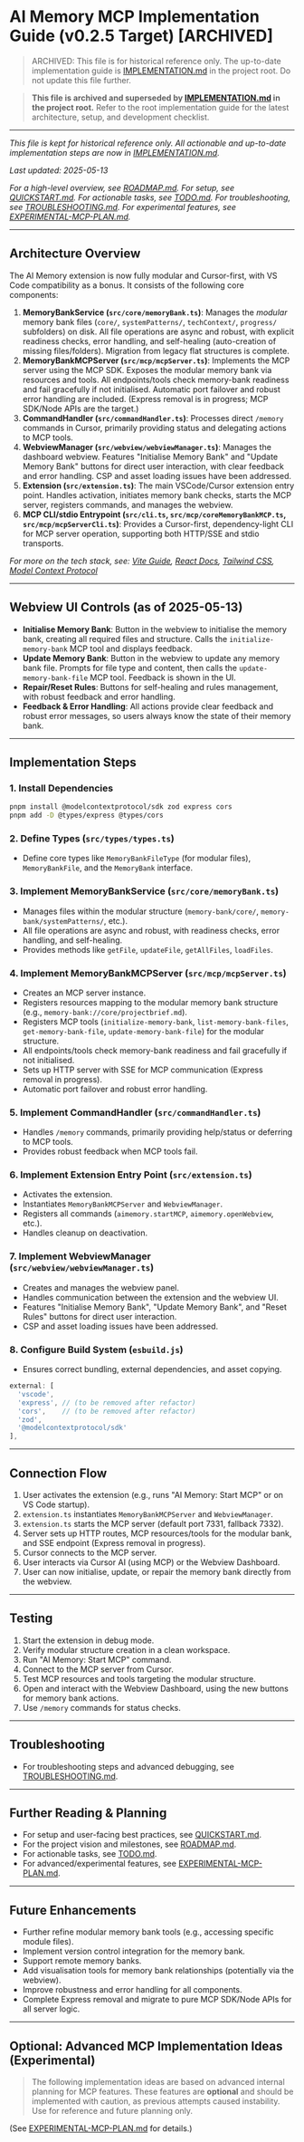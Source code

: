 # AI Memory MCP Implementation Guide (v0.2.5 Target) [ARCHIVED]

> ARCHIVED: This file is for historical reference only. The up-to-date implementation guide is [IMPLEMENTATION.md](../../implementation.md) in the project root. Do not update this file further.

> **This file is archived and superseded by [IMPLEMENTATION.md](../../implementation.md) in the project root.**
> Refer to the root implementation guide for the latest architecture, setup, and development checklist.

---

*This file is kept for historical reference only. All actionable and up-to-date implementation steps are now in [IMPLEMENTATION.md](../../implementation.md).*

_Last updated: 2025-05-13_

*For a high-level overview, see [ROADMAP.md](./ROADMAP.md). For setup, see [QUICKSTART.md](../guides/QUICKSTART.md). For actionable tasks, see [TODO.md](./TODO.md). For troubleshooting, see [TROUBLESHOOTING.md](../guides/TROUBLESHOOTING.md). For experimental features, see [EXPERIMENTAL-MCP-PLAN.md](../experimental/EXPERIMENTAL-MCP-PLAN.md).*

---

## Architecture Overview

The AI Memory extension is now fully modular and Cursor-first, with VS Code compatibility as a bonus. It consists of the following core components:

1. **MemoryBankService (`src/core/memoryBank.ts`)**: Manages the *modular* memory bank files (`core/`, `systemPatterns/`, `techContext/`, `progress/` subfolders) on disk. All file operations are async and robust, with explicit readiness checks, error handling, and self-healing (auto-creation of missing files/folders). Migration from legacy flat structures is complete.
2. **MemoryBankMCPServer (`src/mcp/mcpServer.ts`)**: Implements the MCP server using the MCP SDK. Exposes the modular memory bank via resources and tools. All endpoints/tools check memory-bank readiness and fail gracefully if not initialised. Automatic port failover and robust error handling are included. (Express removal is in progress; MCP SDK/Node APIs are the target.)
3. **CommandHandler (`src/commandHandler.ts`)**: Processes direct `/memory` commands in Cursor, primarily providing status and delegating actions to MCP tools.
4. **WebviewManager (`src/webview/webviewManager.ts`)**: Manages the dashboard webview. Features "Initialise Memory Bank" and "Update Memory Bank" buttons for direct user interaction, with clear feedback and error handling. CSP and asset loading issues have been addressed.
5. **Extension (`src/extension.ts`)**: The main VSCode/Cursor extension entry point. Handles activation, initiates memory bank checks, starts the MCP server, registers commands, and manages the webview.
6. **MCP CLI/stdio Entrypoint (`src/cli.ts`, `src/mcp/coreMemoryBankMCP.ts`, `src/mcp/mcpServerCli.ts`)**: Provides a Cursor-first, dependency-light CLI for MCP server operation, supporting both HTTP/SSE and stdio transports.

*For more on the tech stack, see: [Vite Guide](https://vitejs.dev/guide/), [React Docs](https://react.dev/), [Tailwind CSS](https://tailwindcss.com/), [Model Context Protocol](https://modelcontextprotocol.org)*

---

## Webview UI Controls (as of 2025-05-13)

- **Initialise Memory Bank**: Button in the webview to initialise the memory bank, creating all required files and structure. Calls the `initialize-memory-bank` MCP tool and displays feedback.
- **Update Memory Bank**: Button in the webview to update any memory bank file. Prompts for file type and content, then calls the `update-memory-bank-file` MCP tool. Feedback is shown in the UI.
- **Repair/Reset Rules**: Buttons for self-healing and rules management, with robust feedback and error handling.
- **Feedback & Error Handling**: All actions provide clear feedback and robust error messages, so users always know the state of their memory bank.

---

## Implementation Steps

### 1. Install Dependencies

```bash
pnpm install @modelcontextprotocol/sdk zod express cors
pnpm add -D @types/express @types/cors
```

### 2. Define Types (`src/types/types.ts`)
- Define core types like `MemoryBankFileType` (for modular files), `MemoryBankFile`, and the `MemoryBank` interface.

### 3. Implement MemoryBankService (`src/core/memoryBank.ts`)
- Manages files within the modular structure (`memory-bank/core/`, `memory-bank/systemPatterns/`, etc.).
- All file operations are async and robust, with readiness checks, error handling, and self-healing.
- Provides methods like `getFile`, `updateFile`, `getAllFiles`, `loadFiles`.

### 4. Implement MemoryBankMCPServer (`src/mcp/mcpServer.ts`)
- Creates an MCP server instance.
- Registers resources mapping to the modular memory bank structure (e.g., `memory-bank://core/projectbrief.md`).
- Registers MCP tools (`initialize-memory-bank`, `list-memory-bank-files`, `get-memory-bank-file`, `update-memory-bank-file`) for the modular structure.
- All endpoints/tools check memory-bank readiness and fail gracefully if not initialised.
- Sets up HTTP server with SSE for MCP communication (Express removal in progress).
- Automatic port failover and robust error handling.

### 5. Implement CommandHandler (`src/commandHandler.ts`)
- Handles `/memory` commands, primarily providing help/status or deferring to MCP tools.
- Provides robust feedback when MCP tools fail.

### 6. Implement Extension Entry Point (`src/extension.ts`)
- Activates the extension.
- Instantiates `MemoryBankMCPServer` and `WebviewManager`.
- Registers all commands (`aimemory.startMCP`, `aimemory.openWebview`, etc.).
- Handles cleanup on deactivation.

### 7. Implement WebviewManager (`src/webview/webviewManager.ts`)
- Creates and manages the webview panel.
- Handles communication between the extension and the webview UI.
- Features "Initialise Memory Bank", "Update Memory Bank", and "Reset Rules" buttons for direct user interaction.
- CSP and asset loading issues have been addressed.

### 8. Configure Build System (`esbuild.js`)
- Ensures correct bundling, external dependencies, and asset copying.

```javascript
external: [
  'vscode',
  'express', // (to be removed after refactor)
  'cors',    // (to be removed after refactor)
  'zod',
  '@modelcontextprotocol/sdk'
],
```

---

## Connection Flow

1. User activates the extension (e.g., runs "AI Memory: Start MCP" or on VS Code startup).
2. `extension.ts` instantiates `MemoryBankMCPServer` and `WebviewManager`.
3. `extension.ts` starts the MCP server (default port 7331, fallback 7332).
4. Server sets up HTTP routes, MCP resources/tools for the modular bank, and SSE endpoint (Express removal in progress).
5. Cursor connects to the MCP server.
6. User interacts via Cursor AI (using MCP) or the Webview Dashboard.
7. User can now initialise, update, or repair the memory bank directly from the webview.

---

## Testing

1. Start the extension in debug mode.
2. Verify modular structure creation in a clean workspace.
3. Run "AI Memory: Start MCP" command.
4. Connect to the MCP server from Cursor.
5. Test MCP resources and tools targeting the modular structure.
6. Open and interact with the Webview Dashboard, using the new buttons for memory bank actions.
7. Use `/memory` commands for status checks.

---

## Troubleshooting

- For troubleshooting steps and advanced debugging, see [TROUBLESHOOTING.md](../guides/TROUBLESHOOTING.md).

---

## Further Reading & Planning

- For setup and user-facing best practices, see [QUICKSTART.md](../guides/QUICKSTART.md).
- For the project vision and milestones, see [ROADMAP.md](./ROADMAP.md).
- For actionable tasks, see [TODO.md](./TODO.md).
- For advanced/experimental features, see [EXPERIMENTAL-MCP-PLAN.md](../experimental/EXPERIMENTAL-MCP-PLAN.md).

---

## Future Enhancements

- Further refine modular memory bank tools (e.g., accessing specific module files).
- Implement version control integration for the memory bank.
- Support remote memory banks.
- Add visualisation tools for memory bank relationships (potentially via the webview).
- Improve robustness and error handling for all components.
- Complete Express removal and migrate to pure MCP SDK/Node APIs for all server logic.

---

## Optional: Advanced MCP Implementation Ideas (Experimental)

> The following implementation ideas are based on advanced internal planning for MCP features. These features are **optional** and should be implemented with caution, as previous attempts caused instability. Use for reference and future planning only.

(See [EXPERIMENTAL-MCP-PLAN.md](../experimental/EXPERIMENTAL-MCP-PLAN.md) for details.)
